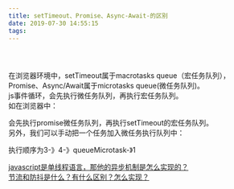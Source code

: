 ```yaml
---
title: setTimeout、Promise、Async-Await-的区别
date: 2019-07-30 14:55:15
tags:
---
```


<div class="post-block"><link itemprop="mainEntityOfPage" href="http://cmszlx.win/2019/07/30/setTimeout、Promise、Async-Await-的区别/"><span hidden="" itemprop="author" itemscope="" itemtype="http://schema.org/Person"><meta itemprop="name" content="linXiao"><meta itemprop="description" content=""><meta itemprop="image" content="/images/avatar.gif"></span><span hidden="" itemprop="publisher" itemscope="" itemtype="http://schema.org/Organization"><meta itemprop="name" content="Hurry"></span><header class="post-header"><h1 class="post-title" itemprop="name headline"></h1><div class="post-meta"><span class="post-time"><span class="post-meta-item-icon"><i class="fa fa-calendar-o"></i></span></span></div></header><div class="post-body" itemprop="articleBody"><p>在浏览器环境中，setTimeout属于macrotasks queue（宏任务队列），Promise、Async/Await属于microtasks queue(微任务队列)。<br>js事件循环，会先执行微任务队列，再执行宏任务队列。<br>如在浏览器中：</p><precode language="javascript" precodenum="0"></precode><p>会先执行promise微任务队列，再执行setTimeout的宏任务队列。<br>另外，我们可以手动把一个任务加入微任务执行队列中：</p><precode language="javascript" precodenum="1"></precode><p>执行顺序为3-》4-》queueMicrotask-》1</p></div><footer class="post-footer"><div class="post-nav"><div class="post-nav-next post-nav-item"><a href="/2019/07/30/javascript是单线程语言，那他的异步机制是怎么实现的？/" rel="next" title="javascript是单线程语言，那他的异步机制是怎么实现的？"><i class="fa fa-chevron-left"></i> javascript是单线程语言，那他的异步机制是怎么实现的？ </a></div><span class="post-nav-divider"></span><div class="post-nav-prev post-nav-item"><a href="/2019/07/30/节流和防抖是什么？有什么区别？怎么实现？/" rel="prev" title="节流和防抖是什么？有什么区别？怎么实现？"> 节流和防抖是什么？有什么区别？怎么实现？ <i class="fa fa-chevron-right"></i></a></div></div></footer></div>
